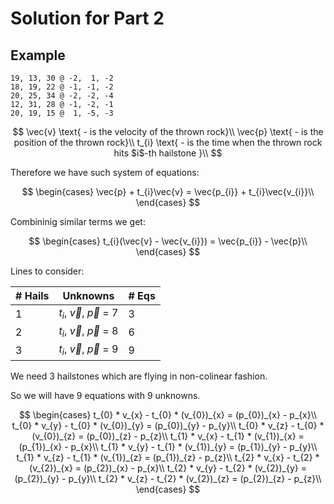 # Solution for Part 2

## Example 

```
19, 13, 30 @ -2,  1, -2
18, 19, 22 @ -1, -1, -2
20, 25, 34 @ -2, -2, -4
12, 31, 28 @ -1, -2, -1
20, 19, 15 @  1, -5, -3
```

$$
\vec{v} \text{ - is the velocity of the thrown rock}\\
\vec{p} \text{ - is the position of the thrown rock}\\
t_{i} \text{ - is the time when the thrown rock hits $i$-th hailstone }\\
$$

Therefore we have such system of equations:

$$
\begin{cases}
\vec{p} + t_{i}\vec{v} = \vec{p_{i}} + t_{i}\vec{v_{i}}\\
\end{cases}
$$

Combininig similar terms we get:

$$
\begin{cases}
t_{i}(\vec{v} - \vec{v_{i}}) = \vec{p_{i}} - \vec{p}\\
\end{cases}
$$

Lines to consider: 

| # Hails | Unknowns                          | # Eqs |
| ------- | --------------------------------- | ----- |
| 1       | $t_{i}$, $\vec{v}$, $\vec{p}$ = 7 | 3     |
| 2       | $t_{i}$, $\vec{v}$, $\vec{p}$ = 8 | 6     |
| 3       | $t_{i}$, $\vec{v}$, $\vec{p}$ = 9 | 9     |

We need 3 hailstones which are flying in non-colinear fashion.

So we will have 9 equations with 9 unknowns.

$$
\begin{cases}
t_{0} * v_{x} - t_{0} * (v_{0})_{x} = (p_{0})_{x} - p_{x}\\
t_{0} * v_{y} - t_{0} * (v_{0})_{y} = (p_{0})_{y} - p_{y}\\
t_{0} * v_{z} - t_{0} * (v_{0})_{z} = (p_{0})_{z} - p_{z}\\
t_{1} * v_{x} - t_{1} * (v_{1})_{x} = (p_{1})_{x} - p_{x}\\
t_{1} * v_{y} - t_{1} * (v_{1})_{y} = (p_{1})_{y} - p_{y}\\
t_{1} * v_{z} - t_{1} * (v_{1})_{z} = (p_{1})_{z} - p_{z}\\
t_{2} * v_{x} - t_{2} * (v_{2})_{x} = (p_{2})_{x} - p_{x}\\
t_{2} * v_{y} - t_{2} * (v_{2})_{y} = (p_{2})_{y} - p_{y}\\
t_{2} * v_{z} - t_{2} * (v_{2})_{z} = (p_{2})_{z} - p_{z}\\
\end{cases}
$$